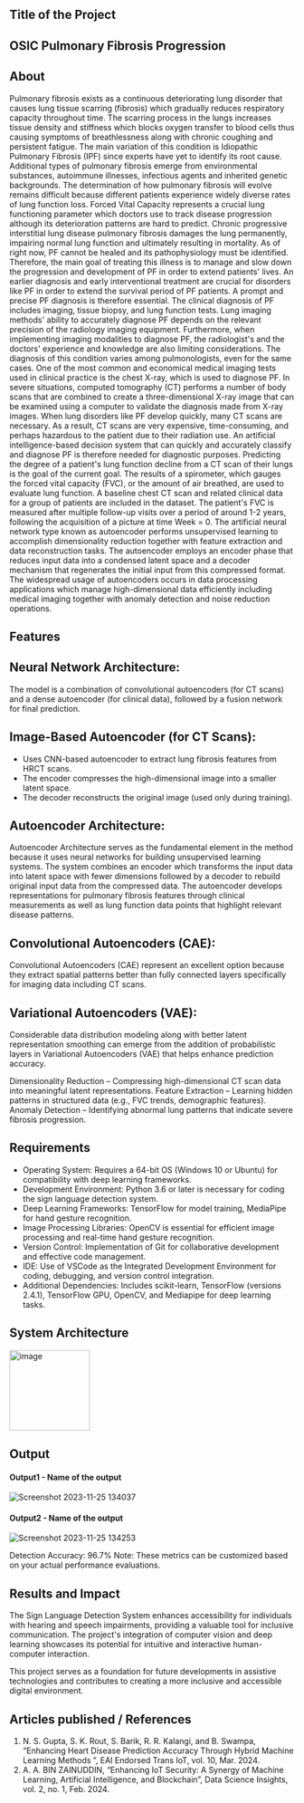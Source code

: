 ## Title of the Project
## OSIC Pulmonary Fibrosis Progression
## About

Pulmonary fibrosis exists as a continuous deteriorating lung disorder that causes lung tissue scarring (fibrosis) which gradually reduces respiratory capacity throughout time.
The scarring process in the lungs increases tissue density and stiffness which blocks oxygen transfer to blood cells thus causing symptoms of breathlessness along with chronic coughing and persistent fatigue.
The main variation of this condition is Idiopathic Pulmonary Fibrosis (IPF) since experts have yet to identify its root cause. Additional types of pulmonary fibrosis emerge from environmental substances, autoimmune illnesses, infectious agents and inherited genetic backgrounds. The determination of how pulmonary fibrosis will evolve remains difficult because different patients experience widely diverse rates of lung function loss. Forced Vital Capacity represents a crucial lung functioning parameter which doctors use to track disease progression although its deterioration patterns are hard to predict.
Chronic progressive interstitial lung disease pulmonary fibrosis damages the lung permanently, impairing normal lung function and ultimately resulting in mortality. As of right now, PF cannot be healed and its pathophysiology must be identified. Therefore, the main goal of treating this illness is to manage and slow down the progression and development of PF in order to extend patients' lives. An earlier diagnosis and early interventional treatment are crucial for disorders like PF in order to extend the survival period of PF patients. A prompt and precise PF diagnosis is therefore essential. The clinical diagnosis of PF includes imaging, tissue biopsy, and lung function tests. Lung imaging methods' ability to accurately diagnose PF depends on the relevant precision of the radiology imaging equipment.
Furthermore, when implementing imaging modalities to diagnose PF, the radiologist's and the doctors' experience and knowledge are also limiting considerations. The diagnosis of this condition varies among pulmonologists, even for the same cases. One of the most common and economical medical imaging tests used in clinical practice is the chest X-ray, which is used to diagnose PF. In severe situations, computed tomography (CT) performs a number of body scans that are combined to create a three-dimensional X-ray image that can be examined using a computer to validate the diagnosis made from X-ray images. When lung disorders like PF develop quickly, many CT scans are necessary. 
As a result, CT scans are very expensive, time-consuming, and perhaps hazardous to the patient due to their radiation use. An artificial intelligence-based decision system that can quickly and accurately classify and diagnose PF is therefore needed for diagnostic purposes. Predicting the degree of a patient's lung function decline from a CT scan of their lungs is the goal of the current goal. The results of a spirometer, which gauges the forced vital capacity (FVC), or the amount of air breathed, are used to evaluate lung function. A baseline chest CT scan and related clinical data for a group of patients are included in the dataset. The patient's FVC is measured after multiple follow-up visits over a period of around 1-2 years, following the acquisition of a picture at time Week = 0.
The artificial neural network type known as autoencoder performs unsupervised learning to accomplish dimensionality reduction together with feature extraction and data reconstruction tasks. The autoencoder employs an encoder phase that reduces input data into a condensed latent space and a decoder mechanism that regenerates the initial input from this compressed format. The widespread usage of autoencoders occurs in data processing applications which manage high-dimensional data efficiently including medical imaging together with anomaly detection and noise reduction operations. 

## Features
## Neural Network Architecture:
The model is a combination of convolutional autoencoders (for CT scans) and a dense autoencoder (for clinical data), followed by a fusion network for final prediction.
## Image-Based Autoencoder (for CT Scans):
- Uses CNN-based autoencoder to extract lung fibrosis features from HRCT scans.
- The encoder compresses the high-dimensional image into a smaller latent space.
- The decoder reconstructs the original image (used only during training).
## Autoencoder Architecture: 
Autoencoder Architecture serves as the fundamental element in the method because it uses neural networks for building unsupervised learning systems. 
The system combines an encoder which transforms the input data into latent space with fewer dimensions followed by a decoder to rebuild original input data from the compressed data. 
The autoencoder develops representations for pulmonary fibrosis features through clinical measurements as well as lung function data points that highlight relevant disease patterns.
## Convolutional Autoencoders (CAE):
Convolutional Autoencoders (CAE) represent an excellent option because they extract spatial patterns better than fully connected layers specifically for imaging data including CT scans.
## Variational Autoencoders (VAE):
Considerable data distribution modeling along with better latent representation smoothing can emerge from the addition of probabilistic layers in Variational Autoencoders (VAE) that helps enhance prediction accuracy.

Dimensionality Reduction – Compressing high-dimensional CT scan data into meaningful latent representations.
Feature Extraction – Learning hidden patterns in structured data (e.g., FVC trends, demographic features).
Anomaly Detection – Identifying abnormal lung patterns that indicate severe fibrosis progression.

## Requirements
<!--List the requirements of the project as shown below-->
* Operating System: Requires a 64-bit OS (Windows 10 or Ubuntu) for compatibility with deep learning frameworks.
* Development Environment: Python 3.6 or later is necessary for coding the sign language detection system.
* Deep Learning Frameworks: TensorFlow for model training, MediaPipe for hand gesture recognition.
* Image Processing Libraries: OpenCV is essential for efficient image processing and real-time hand gesture recognition.
* Version Control: Implementation of Git for collaborative development and effective code management.
* IDE: Use of VSCode as the Integrated Development Environment for coding, debugging, and version control integration.
* Additional Dependencies: Includes scikit-learn, TensorFlow (versions 2.4.1), TensorFlow GPU, OpenCV, and Mediapipe for deep learning tasks.

## System Architecture
<!--Embed the system architecture diagram as shown below-->

<img width="142" alt="image" src="https://github.com/user-attachments/assets/0566dcb0-f252-4d00-8e34-11d7986fbd8e" />




## Output

<!--Embed the Output picture at respective places as shown below as shown below-->
#### Output1 - Name of the output

![Screenshot 2023-11-25 134037](https://github.com/<<yourusername>>/Hand-Gesture-Recognition-System/assets/75235455/8c2b6b5c-5ed2-4ec4-b18e-5b6625402c16)

#### Output2 - Name of the output
![Screenshot 2023-11-25 134253](https://github.com/<<yourusername>>/Hand-Gesture-Recognition-System/assets/75235455/5e05c981-05ca-4aaa-aea2-d918dcf25cb7)

Detection Accuracy: 96.7%
Note: These metrics can be customized based on your actual performance evaluations.


## Results and Impact
<!--Give the results and impact as shown below-->
The Sign Language Detection System enhances accessibility for individuals with hearing and speech impairments, providing a valuable tool for inclusive communication. The project's integration of computer vision and deep learning showcases its potential for intuitive and interactive human-computer interaction.

This project serves as a foundation for future developments in assistive technologies and contributes to creating a more inclusive and accessible digital environment.

## Articles published / References
1. N. S. Gupta, S. K. Rout, S. Barik, R. R. Kalangi, and B. Swampa, “Enhancing Heart Disease Prediction Accuracy Through Hybrid Machine Learning Methods ”, EAI Endorsed Trans IoT, vol. 10, Mar. 2024.
2. A. A. BIN ZAINUDDIN, “Enhancing IoT Security: A Synergy of Machine Learning, Artificial Intelligence, and Blockchain”, Data Science Insights, vol. 2, no. 1, Feb. 2024.




